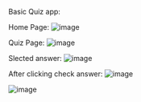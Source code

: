 Basic Quiz app:

Home Page:
![image](https://user-images.githubusercontent.com/47686682/227840756-f3bb6ed9-8dc0-42eb-836e-920430ec0cf0.png)

Quiz Page:
![image](https://user-images.githubusercontent.com/47686682/227840803-780ce64e-5951-41f1-af67-8055c8949501.png)

Slected answer:
![image](https://user-images.githubusercontent.com/47686682/227840882-5009502d-777b-4db2-8108-b8dd6fdbff5b.png)

After clicking check answer:
![image](https://user-images.githubusercontent.com/47686682/227840960-e3bcf660-0c3a-4e3b-844f-c41ff089041e.png)

![image](https://user-images.githubusercontent.com/47686682/227840998-86ad4bed-b2a5-47dc-9b25-c2cbc5727cc5.png)
